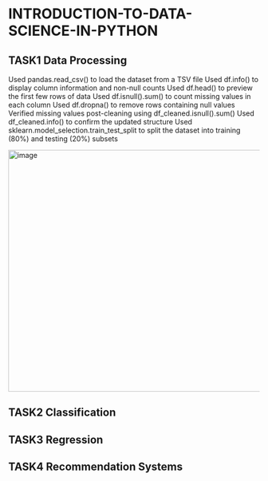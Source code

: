 # INTRODUCTION-TO-DATA-SCIENCE-IN-PYTHON
## TASK1 Data Processing
Used pandas.read_csv() to load the dataset from a TSV file
Used df.info() to display column information and non-null counts
Used df.head() to preview the first few rows of data
Used df.isnull().sum() to count missing values in each column
Used df.dropna() to remove rows containing null values
Verified missing values post-cleaning using df_cleaned.isnull().sum()
Used df_cleaned.info() to confirm the updated structure
Used sklearn.model_selection.train_test_split to split the dataset into training (80%) and testing (20%) subsets

<img width="1296" height="485" alt="image" src="https://github.com/user-attachments/assets/c52d1888-ae14-4222-aac7-b705e8683fed" />


## TASK2 Classification

## TASK3 Regression

## TASK4 Recommendation Systems





